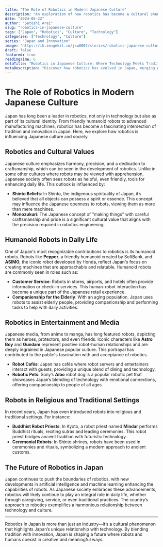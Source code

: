 ```yaml
---
title: "The Role of Robotics in Modern Japanese Culture"
description: "An exploration of how robotics has become a cultural phenomenon in Japan, blending tradition with cutting-edge technology."
date: "2024-05-22"
author: "Satoshi Arai"
slug: "robotics-in-japanese-culture"
tags: ["Japan", "Robotics", "Culture", "Technology"]
categories: ["Technology", "Culture"]
series: "Japan and Innovation"
image: "https://ik.imagekit.io/jsw0002/stories/robotics-japanese-culture_FIiIKhXmO"
draft: false
featured: true
readingTime: 6
metaTitle: "Robotics in Japanese Culture: Where Technology Meets Tradition"
metaDescription: "Discover how robotics has evolved in Japan, merging with cultural values and becoming a unique aspect of modern Japanese life."
---
```


# The Role of Robotics in Modern Japanese Culture

Japan has long been a leader in robotics, not only in technology but also as part of its cultural identity. From friendly humanoid robots to advanced manufacturing machines, robotics has become a fascinating intersection of tradition and innovation in Japan. Here, we explore how robotics is influencing Japanese culture and society.

## Robotics and Cultural Values

Japanese culture emphasizes harmony, precision, and a dedication to craftsmanship, which can be seen in the development of robotics. Unlike in some other cultures where robots may be viewed with apprehension, Japanese society often sees robots as helpful, even friendly, tools for enhancing daily life. This outlook is influenced by:

- **Shinto Beliefs**: In Shinto, the indigenous spirituality of Japan, it’s believed that all objects can possess a spirit or essence. This concept may influence the Japanese openness to robots, viewing them as more than mere machines.
- **Monozukuri**: The Japanese concept of "making things" with careful craftsmanship and pride is a significant cultural value that aligns with the precision required in robotics engineering.

## Humanoid Robots in Daily Life

One of Japan's most recognizable contributions to robotics is its humanoid robots. Robots like **Pepper**, a friendly humanoid created by SoftBank, and **ASIMO**, the iconic robot developed by Honda, reflect Japan's focus on creating machines that are approachable and relatable. Humanoid robots are commonly seen in roles such as:

- **Customer Service**: Robots in stores, airports, and hotels often provide information or check-in services. This human-robot interaction has become a unique part of the Japanese retail experience.
- **Companionship for the Elderly**: With an aging population, Japan uses robots to assist elderly people, providing companionship and performing tasks to help with daily activities.

## Robotics in Entertainment and Media

Japanese media, from anime to manga, has long featured robots, depicting them as heroes, protectors, and even friends. Iconic characters like **Astro Boy** and **Gundam** represent positive robot-human relationships and are deeply ingrained in Japanese popular culture. This portrayal has contributed to the public's fascination with and acceptance of robotics.

- **Robot Cafés**: Japan has cafés where robot servers and entertainers interact with guests, providing a unique blend of dining and technology.
- **Robotic Pets**: Sony’s **Aibo** robot dog is a popular robotic pet that showcases Japan’s blending of technology with emotional connections, offering companionship to people of all ages.

## Robots in Religious and Traditional Settings

In recent years, Japan has even introduced robots into religious and traditional settings. For instance:

- **Buddhist Robot Priests**: In Kyoto, a robot priest named **Mindar** performs Buddhist rituals, reciting sutras and leading ceremonies. This robot priest bridges ancient tradition with futuristic technology.
- **Ceremonial Robots**: In Shinto shrines, robots have been used in ceremonies and rituals, symbolizing a modern approach to ancient customs.

## The Future of Robotics in Japan

Japan continues to push the boundaries of robotics, with new developments in artificial intelligence and machine learning enhancing the capabilities of robots. As Japanese society embraces these advancements, robotics will likely continue to play an integral role in daily life, whether through caregiving, service, or even traditional practices. The country’s approach to robotics exemplifies a harmonious relationship between technology and culture.

---

Robotics in Japan is more than just an industry—it’s a cultural phenomenon that highlights Japan’s unique relationship with technology. By blending tradition with innovation, Japan is shaping a future where robots and humans coexist in creative and meaningful ways.
